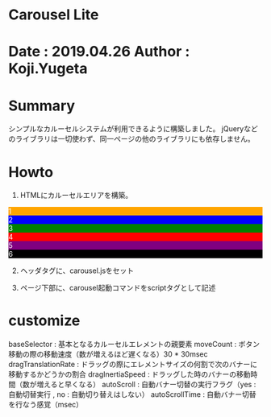Carousel Lite
==
Date   : 2019.04.26
Author : Koji.Yugeta
==

# Summary
シンプルなカルーセルシステムが利用できるように構築しました。
jQueryなどのライブラリは一切使わず、同一ページの他のライブラリにも依存しません。

# Howto
1. HTMLにカルーセルエリアを構築。
  <div class="carousel">
    <div class="control">
      <div class="button" data-button="prev"></div>
      <div class="button" data-button="next"></div>
      <div class="pagenation"></div>
    </div>
    <div class="panels">
      <div style="background-color:orange;color:white;">1</div>
      <div style="background-color:blue;color:white;">2</div>
      <div style="background-color:green;color:white;">3</div>
      <div style="background-color:red;color:white;">4</div>
      <div style="background-color:purple;color:white;">5</div>
      <div style="background-color:black;color:white;">6</div>
    </div>
  </div>

2. ヘッダタグに、carousel.jsをセット
  <script type="text/javascript" src="carousel.js"></script>

3. ページ下部に、carousel起動コマンドをscriptタグとして記述
  <script>
    new $$carousel({
        baseSelector   : ".carousel"
      , moveCount      : 30
      , dragTranslationRate : 0.3
      , dragInertiaSpeed : 10
      , autoScroll     : true
      , autoScrollTime : 2000
    });
  </script>

# customize
baseSelector     : 基本となるカルーセルエレメントの親要素
moveCount        : ボタン移動の際の移動速度（数が増えるほど遅くなる）30 * 30msec
dragTranslationRate : ドラッグの際にエレメントサイズの何割で次のバナーに移動するかどうかの割合
dragInertiaSpeed : ドラッグした時のバナーの移動時間（数が増えると早くなる）
autoScroll       : 自動バナー切替の実行フラグ（yes : 自動切替実行 , no : 自動切り替えはしない）
autoScrollTime   : 自動バナー切替を行なう感覚（msec）


